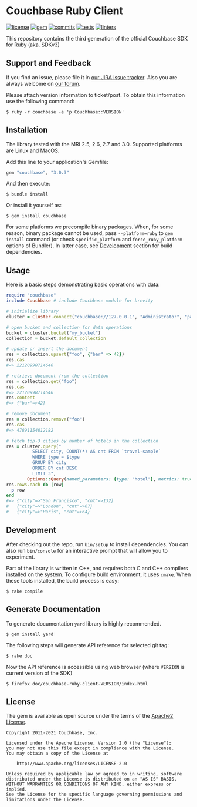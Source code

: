 # Couchbase Ruby Client

[![license](https://img.shields.io/github/license/couchbase/couchbase-ruby-client?color=brightgreen)](https://opensource.org/licenses/Apache-2.0)
[![gem](https://img.shields.io/gem/v/couchbase?color=brightgreen)](https://rubygems.org/gems/couchbase)
[![commits](https://img.shields.io/github/commits-since/couchbase/couchbase-ruby-client/latest?color=brightgreen)](https://github.com/couchbase/couchbase-ruby-client/commits/master)
[![tests](https://img.shields.io/github/workflow/status/couchbase/couchbase-ruby-client/tests?label=tests)](https://github.com/couchbase/couchbase-ruby-client/actions?query=workflow%3Atests)
[![linters](https://img.shields.io/github/workflow/status/couchbase/couchbase-ruby-client/linters?label=linters)](https://github.com/couchbase/couchbase-ruby-client/actions?query=workflow%3Alinters)

This repository contains the third generation of the official Couchbase SDK for Ruby (aka. SDKv3)

## Support and Feedback

If you find an issue, please file it in [our JIRA issue tracker](https://couchbase.com/issues/browse/RCBC). Also you are
always welcome on [our forum](https://forums.couchbase.com/c/ruby-sdk).

Please attach version information to ticket/post. To obtain this information use the following command:

    $ ruby -r couchbase -e 'p Couchbase::VERSION'

## Installation

The library tested with the MRI 2.5, 2.6, 2.7 and 3.0. Supported platforms are Linux and MacOS.

Add this line to your application's Gemfile:

```ruby
gem "couchbase", "3.0.3"
```

And then execute:

    $ bundle install

Or install it yourself as:

    $ gem install couchbase

For some platforms we precompile binary packages. When, for some reason, binary package cannot be used, pass
`--platform=ruby` to `gem install` command (or check `specific_platform` and `force_ruby_platform` options of Bundler).
In latter case, see [Development](#development) section for build dependencies.

## Usage

Here is a basic steps demonstrating basic operations with data:

```ruby
require "couchbase"
include Couchbase # include Couchbase module for brevity

# initialize library
cluster = Cluster.connect("couchbase://127.0.0.1", "Administrator", "password")

# open bucket and collection for data operations
bucket = cluster.bucket("my_bucket")
collection = bucket.default_collection

# update or insert the document
res = collection.upsert("foo", {"bar" => 42})
res.cas
#=> 22120998714646

# retrieve document from the collection
res = collection.get("foo")
res.cas
#=> 22120998714646
res.content
#=> {"bar"=>42}

# remove document
res = collection.remove("foo")
res.cas
#=> 47891154812182

# fetch top-3 cities by number of hotels in the collection
res = cluster.query("
          SELECT city, COUNT(*) AS cnt FROM `travel-sample`
          WHERE type = $type
          GROUP BY city
          ORDER BY cnt DESC
          LIMIT 3",
        Options::Query(named_parameters: {type: "hotel"}, metrics: true))
res.rows.each do |row|
  p row
end
#=> {"city"=>"San Francisco", "cnt"=>132}
#   {"city"=>"London", "cnt"=>67}
#   {"city"=>"Paris", "cnt"=>64}
```

## Development

After checking out the repo, run `bin/setup` to install dependencies. You can also run `bin/console` for an interactive
prompt that will allow you to experiment.

Part of the library is written in C++, and requires both C and C++ compilers installed on the system. To configure build
environment, it uses `cmake`. When these tools installed, the build process is easy:

    $ rake compile

## Generate Documentation

To generate documentation `yard` library is highly recommended.

    $ gem install yard

The following steps will generate API reference for selected git tag:

    $ rake doc

Now the API reference is accessible using web browser (where `VERSION` is current version of the SDK)

    $ firefox doc/couchbase-ruby-client-VERSION/index.html

## License

The gem is available as open source under the terms of the [Apache2 License](https://opensource.org/licenses/Apache-2.0).

    Copyright 2011-2021 Couchbase, Inc.

    Licensed under the Apache License, Version 2.0 (the "License");
    you may not use this file except in compliance with the License.
    You may obtain a copy of the License at

        http://www.apache.org/licenses/LICENSE-2.0

    Unless required by applicable law or agreed to in writing, software
    distributed under the License is distributed on an "AS IS" BASIS,
    WITHOUT WARRANTIES OR CONDITIONS OF ANY KIND, either express or implied.
    See the License for the specific language governing permissions and
    limitations under the License.
